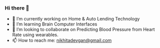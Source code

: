 ### Hi there 👋
- 🔭 I’m currently working on Home & Auto Lending Technology
- 🌱 I’m learning Brain Computer Interfaces
- 👯 I’m looking to collaborate on Predicting Blood Pressure from Heart Rate using wearables.
- 📫 How to reach me: nikhitadevgan@gmail.com

<!--
**nikhita19/nikhita19** is a ✨ _special_ ✨ repository because its `README.md` (this file) appears on your GitHub profile.

Here are some ideas to get you started:

- 🔭 I’m currently working on Brain Computer Interfaces
- 🌱 I’m currently learning 
- 👯 I’m looking to collaborate on ...
- 🤔 I’m looking for help with ...
- 💬 Ask me about ...
- 📫 How to reach me: ...
- 😄 Pronouns: ...
- ⚡ Fun fact: ...
-->
